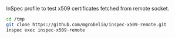 InSpec profile to test x509 certificates fetched from remote socket.

```bash
cd /tmp
git clone https://github.com/mgrobelin/inspec-x509-remote.git
inspec exec inspec-x509-remote
```
